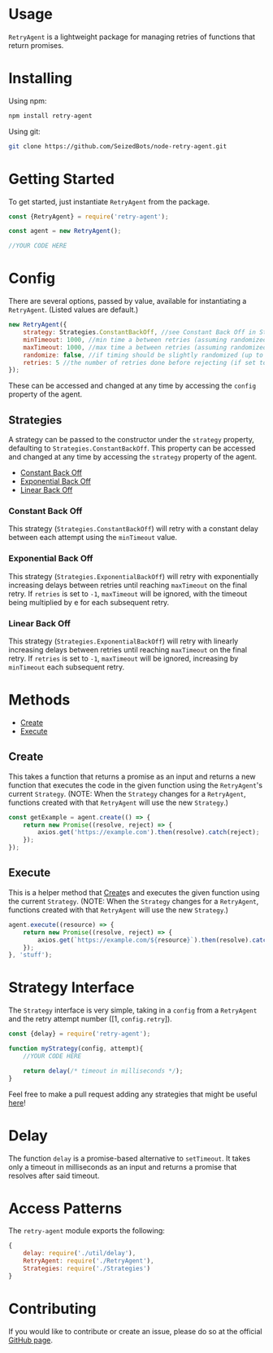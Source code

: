 # Usage

`RetryAgent` is a lightweight package for managing retries of functions that return promises. 

# Installing

Using npm:

```bash
npm install retry-agent
```

Using git:

```bash
git clone https://github.com/SeizedBots/node-retry-agent.git
```

# Getting Started

To get started, just instantiate `RetryAgent` from the package.

```js
const {RetryAgent} = require('retry-agent');

const agent = new RetryAgent();

//YOUR CODE HERE
```

# Config

There are several options, passed by value, available for instantiating a `RetryAgent`. (Listed values are default.)

```js
new RetryAgent({
    strategy: Strategies.ConstantBackOff, //see Constant Back Off in Strategies
    minTimeout: 1000, //min time a between retries (assuming randomized is false) in milliseconds
    maxTimeout: 1000, //max time a between retries (assuming randomized is false) in milliseconds
    randomize: false, //if timing should be slightly randomized (up to minTimeout / 2 more or less for standard strategies)
    retries: 5 //the number of retries done before rejecting (if set to -1, it will retry until it resolves)
});
```

These can be accessed and changed at any time by accessing the `config` property of the agent.

## Strategies

A strategy can be passed to the constructor under the `strategy` property, defaulting to `Strategies.ConstantBackOff`.
This property can be accessed and changed at any time by accessing the `strategy` property of the agent.

- [Constant Back Off](#constant-back-off)
- [Exponential Back Off](#exponential-back-off)
- [Linear Back Off](#linear-back-off)

### Constant Back Off

This strategy (`Strategies.ConstantBackOff`) will retry with a constant delay between each attempt using the `minTimeout` value.

### Exponential Back Off

This strategy (`Strategies.ExponentialBackOff`) will retry with exponentially increasing delays between retries until reaching `maxTimeout` on the final retry.
If `retries` is set to `-1`, `maxTimeout` will be ignored, with the timeout being multiplied by e for each subsequent retry.

### Linear Back Off

This strategy (`Strategies.ExponentialBackOff`) will retry with linearly increasing delays between retries until reaching `maxTimeout` on the final retry.
If `retries` is set to `-1`, `maxTimeout` will be ignored, increasing by `minTimeout` each subsequent retry.

# Methods

- [Create](#create)
- [Execute](#execute)

## Create

This takes a function that returns a promise as an input and returns a new function that executes the code in the given function using the `RetryAgent`'s current `Strategy`.
(NOTE: When the `Strategy` changes for a `RetryAgent`, functions created with that `RetryAgent` will use the new `Strategy`.)

```js
const getExample = agent.create(() => {
    return new Promise((resolve, reject) => {
        axios.get('https://example.com').then(resolve).catch(reject);
    });
});
```

## Execute

This is a helper method that [Create](#create)s and executes the given function using the current `Strategy`.
(NOTE: When the `Strategy` changes for a `RetryAgent`, functions created with that `RetryAgent` will use the new `Strategy`.)

```js
agent.execute((resource) => {
    return new Promise((resolve, reject) => {
        axios.get(`https://example.com/${resource}`).then(resolve).catch(reject);
    });
}, 'stuff');
```

# Strategy Interface

The `Strategy` interface is very simple, taking in a `config` from a `RetryAgent` and the retry attempt number ([1, `config.retry`]).

```js
const {delay} = require('retry-agent');

function myStrategy(config, attempt){
    //YOUR CODE HERE

    return delay(/* timeout in milliseconds */);
}
```

Feel free to make a pull request adding any strategies that might be useful [here](https://github.com/SeizedBots/node-retry-agent/pulls)!

# Delay

The function `delay` is a promise-based alternative to `setTimeout`.
It takes only a timeout in milliseconds as an input and returns a promise that resolves after said timeout.

# Access Patterns

The `retry-agent` module exports the following:

```js
{
    delay: require('./util/delay'),
    RetryAgent: require('./RetryAgent'),
    Strategies: require('./Strategies')
}
```

# Contributing

If you would like to contribute or create an issue, please do so at the official [GitHub page](https://github.com/SeizedBots/node-retry-agent).